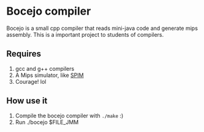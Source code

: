 Bocejo compiler 
========================

Bocejo is a small cpp compiler that reads mini-java code and generate mips assembly.
This is a important project to students of compilers.

## Requires

1. gcc and g++ compilers
2. A Mips simulator, like [SPIM](http://pages.cs.wisc.edu/~larus/spim.html)
3. Courage! lol 

## How use it

1. Compile the bocejo compiler with `./make` :) 
2. Run ./bocejo $FILE_JMM
